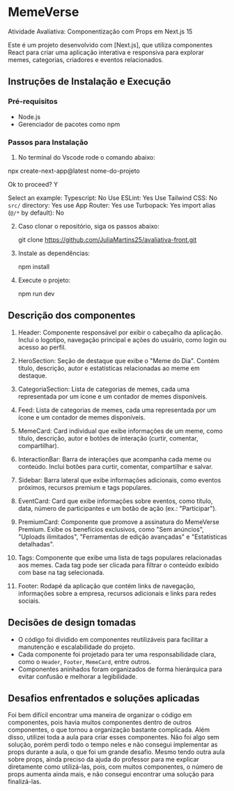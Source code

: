 # MemeVerse

Atividade Avaliativa: Componentização com Props em Next.js 15 

Este é um projeto desenvolvido com [Next.js], que utiliza componentes React para criar uma aplicação interativa e responsiva para explorar memes, categorias, criadores e eventos relacionados.


## Instruções de Instalação e Execução

### Pré-requisitos
- Node.js
- Gerenciador de pacotes como npm

### Passos para Instalação
1. No terminal do Vscode rode o comando abaixo:

npx create-next-app@latest nome-do-projeto

Ok to proceed? Y

Select an example: 
Typescript: No
Use ESLint: Yes
Use Tailwind CSS: No
`src/` directory: Yes
use App Router: Yes
use Turbopack: Yes
import alias (`@/*` by default): No


2. Caso clonar o repositório, siga os passos abaixo:

   git clone https://github.com/JuliaMartins25/avaliativa-front.git   
             

3. Instale as dependências:

   npm install

4. Execute o projeto:

   npm run dev

   
## Descrição dos componentes

1. Header: 
    Componente responsável por exibir o cabeçalho da aplicação. Inclui o logotipo, navegação principal e ações do usuário, como login ou acesso ao perfil.


2. HeroSection: 
   Seção de destaque que exibe o "Meme do Dia". Contém título, descrição, autor e estatísticas relacionadas ao meme em destaque.


3. CategoriaSection:
   Lista de categorias de memes, cada uma representada por um ícone e um contador de memes disponíveis.

4. Feed:
    Lista de categorias de memes, cada uma representada por um ícone e um contador de memes disponíveis.

5. MemeCard:
    Card individual que exibe informações de um meme, como título, descrição, autor e botões de interação (curtir, comentar, compartilhar).

6. InteractionBar:
   Barra de interações que acompanha cada meme ou conteúdo. Inclui botões para curtir, comentar, compartilhar e salvar.

7. Sidebar:
   Barra lateral que exibe informações adicionais, como eventos próximos, recursos premium e tags populares.

8. EventCard:
    Card que exibe informações sobre eventos, como título, data, número de participantes e um botão de ação (ex.: "Participar").

9. PremiumCard:
    Componente que promove a assinatura do MemeVerse Premium. Exibe os benefícios exclusivos, como "Sem anúncios", "Uploads ilimitados", "Ferramentas de edição avançadas" e "Estatísticas detalhadas".

10. Tags:
    Componente que exibe uma lista de tags populares relacionadas aos memes. Cada tag pode ser clicada para filtrar o conteúdo exibido com base na tag selecionada.

11. Footer:
    Rodapé da aplicação que contém links de navegação, informações sobre a empresa, recursos adicionais e links para redes sociais.


## Decisões de design tomadas

- O código foi dividido em componentes reutilizáveis para facilitar a manutenção e escalabilidade do projeto.
- Cada componente foi projetado para ter uma responsabilidade clara, como o `Header`, `Footer`, `MemeCard`, entre outros.
- Componentes aninhados foram organizados de forma hierárquica para evitar confusão e melhorar a legibilidade.


## Desafios enfrentados e soluções aplicadas

Foi bem difícil encontrar uma maneira de organizar o código em componentes, pois havia muitos componentes dentro de outros componentes, o que tornou a organização bastante complicada. Além disso, utilizei toda a aula para criar esses componentes. Não foi algo sem solução, porém perdi todo o tempo neles e não consegui implementar as props durante a aula, o que foi um grande desafio. Mesmo tendo outra aula sobre props, ainda preciso da ajuda do professor para me explicar diretamente como utilizá-las, pois, com muitos componentes, o número de props aumenta ainda mais, e não consegui encontrar uma solução para finalizá-las.
